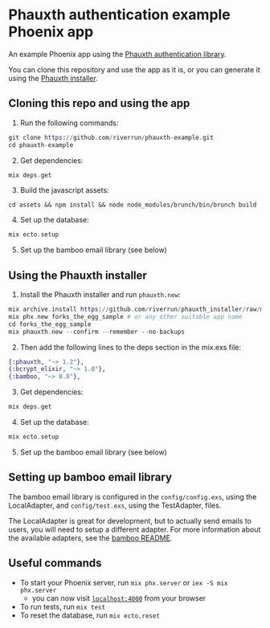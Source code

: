 # Phauxth authentication example Phoenix app

An example Phoenix app using the [Phauxth authentication library](https://github.com/riverrun/phauxth).

You can clone this repository and use the app as it is, or you can generate
it using the [Phauxth installer](https://github.com/riverrun/phauxth_installer).

## Cloning this repo and using the app

1. Run the following commands:

```elixir
git clone https://github.com/riverrun/phauxth-example.git
cd phauxth-example
```

2. Get dependencies:

```elixir
mix deps.get
```

3. Build the javascript assets:

```
cd assets && npm install && node node_modules/brunch/bin/brunch build
```

4. Set up the database:

```elixir
mix ecto.setup
```

5. Set up the bamboo email library (see below)

## Using the Phauxth installer

1. Install the Phauxth installer and run `phauxth.new`:

```elixir
mix archive.install https://github.com/riverrun/phauxth_installer/raw/master/archives/phauxth_new.ez
mix phx.new forks_the_egg_sample # or any other suitable app name
cd forks_the_egg_sample
mix phauxth.new --confirm --remember --no-backups
```

2. Then add the following lines to the deps section in the mix.exs file:

```elixir
{:phauxth, "~> 1.2"},
{:bcrypt_elixir, "~> 1.0"},
{:bamboo, "~> 0.8"},
```

3. Get dependencies:

```elixir
mix deps.get
```

4. Set up the database:

```elixir
mix ecto.setup
```

5. Set up the bamboo email library (see below)

## Setting up bamboo email library

The bamboo email library is configured in the `config/config.exs`, using
the LocalAdapter, and `config/test.exs`, using the TestAdapter, files.

The LocalAdapter is great for development, but to actually send emails to
users, you will need to setup a different adapter. For more information
about the available adapters, see the [bamboo README](https://github.com/thoughtbot/bamboo).

## Useful commands

* To start your Phoenix server, run `mix phx.server` or `iex -S mix phx.server`
  * you can now visit [`localhost:4000`](http://localhost:4000) from your browser
* To run tests, run `mix test`
* To reset the database, run `mix ecto.reset`
